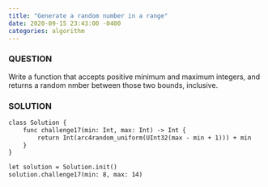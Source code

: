 ```yaml
---
title: "Generate a random number in a range"
date: 2020-09-15 23:43:00 -0400
categories: algorithm
---
```


### QUESTION
Write a function that accepts positive minimum and maximum integers, and returns a random nmber between those two bounds, inclusive.
### SOLUTION
```markdown
class Solution {
    func challenge17(min: Int, max: Int) -> Int {
        return Int(arc4random_uniform(UInt32(max - min + 1))) + min
    }
}

let solution = Solution.init()
solution.challenge17(min: 8, max: 14)
```




